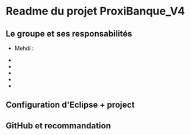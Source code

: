# Readme du projet ProxiBanque_V4

## Le groupe et ses responsabilités

+ Mehdi :


+


+


+


+


+

## Configuration d'Eclipse + project




## GitHub et recommandation


##





